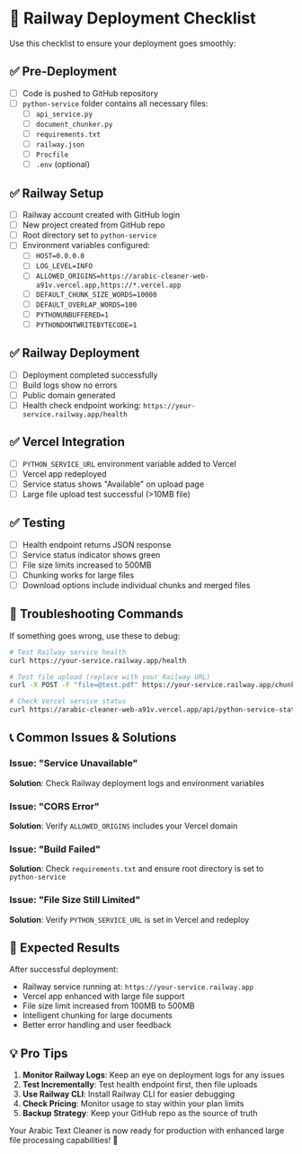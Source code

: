 # 🚀 Railway Deployment Checklist

Use this checklist to ensure your deployment goes smoothly:

## ✅ Pre-Deployment

- [ ] Code is pushed to GitHub repository
- [ ] `python-service` folder contains all necessary files:
  - [ ] `api_service.py`
  - [ ] `document_chunker.py`
  - [ ] `requirements.txt`
  - [ ] `railway.json`
  - [ ] `Procfile`
  - [ ] `.env` (optional)

## ✅ Railway Setup

- [ ] Railway account created with GitHub login
- [ ] New project created from GitHub repo
- [ ] Root directory set to `python-service`
- [ ] Environment variables configured:
  - [ ] `HOST=0.0.0.0`
  - [ ] `LOG_LEVEL=INFO`
  - [ ] `ALLOWED_ORIGINS=https://arabic-cleaner-web-a91v.vercel.app,https://*.vercel.app`
  - [ ] `DEFAULT_CHUNK_SIZE_WORDS=10000`
  - [ ] `DEFAULT_OVERLAP_WORDS=100`
  - [ ] `PYTHONUNBUFFERED=1`
  - [ ] `PYTHONDONTWRITEBYTECODE=1`

## ✅ Railway Deployment

- [ ] Deployment completed successfully
- [ ] Build logs show no errors
- [ ] Public domain generated
- [ ] Health check endpoint working: `https://your-service.railway.app/health`

## ✅ Vercel Integration

- [ ] `PYTHON_SERVICE_URL` environment variable added to Vercel
- [ ] Vercel app redeployed
- [ ] Service status shows "Available" on upload page
- [ ] Large file upload test successful (>10MB file)

## ✅ Testing

- [ ] Health endpoint returns JSON response
- [ ] Service status indicator shows green
- [ ] File size limits increased to 500MB
- [ ] Chunking works for large files
- [ ] Download options include individual chunks and merged files

## 🔧 Troubleshooting Commands

If something goes wrong, use these to debug:

```bash
# Test Railway service health
curl https://your-service.railway.app/health

# Test file upload (replace with your Railway URL)
curl -X POST -F "file=@test.pdf" https://your-service.railway.app/chunk-file

# Check Vercel service status
curl https://arabic-cleaner-web-a91v.vercel.app/api/python-service-status
```

## 📞 Common Issues & Solutions

### Issue: "Service Unavailable"
**Solution**: Check Railway deployment logs and environment variables

### Issue: "CORS Error"
**Solution**: Verify `ALLOWED_ORIGINS` includes your Vercel domain

### Issue: "Build Failed"
**Solution**: Check `requirements.txt` and ensure root directory is set to `python-service`

### Issue: "File Size Still Limited"
**Solution**: Verify `PYTHON_SERVICE_URL` is set in Vercel and redeploy

## 🎯 Expected Results

After successful deployment:
- Railway service running at: `https://your-service.railway.app`
- Vercel app enhanced with large file support
- File size limit increased from 100MB to 500MB
- Intelligent chunking for large documents
- Better error handling and user feedback

## 💡 Pro Tips

1. **Monitor Railway Logs**: Keep an eye on deployment logs for any issues
2. **Test Incrementally**: Test health endpoint first, then file uploads
3. **Use Railway CLI**: Install Railway CLI for easier debugging
4. **Check Pricing**: Monitor usage to stay within your plan limits
5. **Backup Strategy**: Keep your GitHub repo as the source of truth

Your Arabic Text Cleaner is now ready for production with enhanced large file processing capabilities! 🎉
